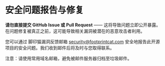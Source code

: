 # 安全问题报告与修复

**请勿直接提交 GitHub Issue 或 Pull Request** —— 这将导致问题立即公开暴露。在问题修复被真正之前，这可能导致相关漏洞被潜在的恶意攻击者利用。

您可以通过 脚印猫漏洞反馈邮箱 security@footprintcat.com 安全地报告此开源项目的安全问题。我们收到邮件后将及时与您取得联系。

注意：请使用常用域名邮箱，避免被邮件服务器归档至垃圾邮件。
